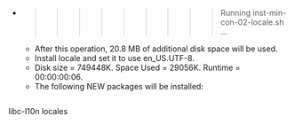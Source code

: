 * >>>>>>>>> Running inst-min-con-02-locale.sh ...
  * After this operation, 20.8 MB of additional disk space will be used.
  * Install locale and set it to use en_US.UTF-8.
  * Disk size = 749448K. Space Used = 29056K. Runtime = 00:00:00:06.
  * The following NEW packages will be installed:
  ```bash
libc-l10n locales
  ```
